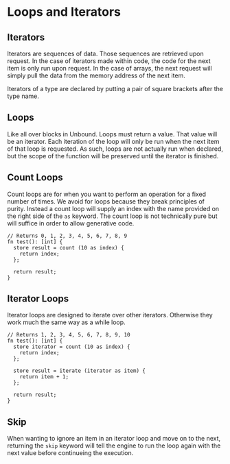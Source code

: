 # Loops and Iterators

## Iterators

Iterators are sequences of data. Those sequences are retrieved upon request. In the case of iterators made within code, the code for the next item is only run upon request. In the case of arrays, the next request will simply pull the data from the memory address of the next item.

Iterators of a type are declared by putting a pair of square brackets after the type name.

## Loops

Like all over blocks in Unbound. Loops must return a value. That value will be an iterator. Each iteration of the loop will only be run when the next item of that loop is requested. As such, loops are not actually run when declared, but the scope of the function will be preserved until the iterator is finished.

## Count Loops

Count loops are for when you want to perform an operation for a fixed number of times. We avoid for loops because they break principles of purity. Instead a count loop will supply an index with the name provided on the right side of the `as` keyword. The count loop is not technically pure but will suffice in order to allow generative code.

```
// Returns 0, 1, 2, 3, 4, 5, 6, 7, 8, 9
fn test(): [int] {
  store result = count (10 as index) {
    return index;
  };

  return result;
}
```

## Iterator Loops

Iterator loops are designed to iterate over other iterators. Otherwise they work much the same way as a while loop.

```
// Returns 1, 2, 3, 4, 5, 6, 7, 8, 9, 10
fn test(): [int] {
  store iterator = count (10 as index) {
    return index;
  };

  store result = iterate (iterator as item) {
    return item + 1;
  };

  return result;
}
```

## Skip

When wanting to ignore an item in an iterator loop and move on to the next, returning the `skip` keyword will tell the engine to run the loop again with the next value before continueing the execution.
